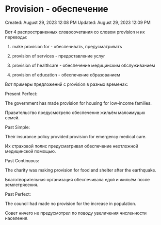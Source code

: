 # Provision - обеспечение

Created: August 29, 2023 12:08 PM
Updated: August 29, 2023 12:09 PM

Вот 4 распространенных словосочетания со словом provision и их переводы:

1. make provision for - обеспечивать, предусматривать

2. provision of services - предоставление услуг

3. provision of healthcare - обеспечение медицинским обслуживанием

4. provision of education - обеспечение образованием

Вот примеры предложений с provision в разных временах:

Present Perfect:

The government has made provision for housing for low-income families.

Правительство предусмотрело обеспечение жильём малоимущих семей.

Past Simple:

Their insurance policy provided provision for emergency medical care.

Их страховой полис предусматривал обеспечение неотложной медицинской помощью.

Past Continuous:

The charity was making provision for food and shelter after the earthquake.

Благотворительная организация обеспечивала едой и жильём после землетрясения.

Past Perfect:

The council had made no provision for the increase in population.

Совет ничего не предусмотрел по поводу увеличения численности населения.